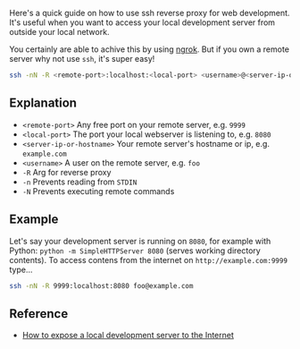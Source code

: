 Here's a quick guide on how to use ssh reverse proxy for web development. It's useful when you want to access your local development server from outside your local network. 

You certainly are able to achive this by using [ngrok](https://ngrok.com/). But if you own a remote server why not use `ssh`, it's super easy!
 
```sh
ssh -nN -R <remote-port>:localhost:<local-port> <username>@<server-ip-or-hostname>
```

## Explanation

* `<remote-port>` Any free port on your remote server, e.g. `9999`
* `<local-port>` The port your local webserver is listening to, e.g. `8080`
* `<server-ip-or-hostname>` Your remote server's hostname or ip, e.g. `example.com`
* `<username>` A user on the remote server, e.g. `foo`
* `-R` Arg for reverse proxy
* `-n` Prevents reading from `STDIN`
* `-N` Prevents executing remote commands

## Example

Let's say your development server is running on `8080`, for example with Python:
`python -m SimpleHTTPServer 8080` (serves working directory contents). 
To access contens from the internet on `http://example.com:9999` type...

```sh
ssh -nN -R 9999:localhost:8080 foo@example.com
```

## Reference

* [How to expose a local development server to the Internet](https://medium.com/botfuel/how-to-expose-a-local-development-server-to-the-internet-c31532d741cc)
